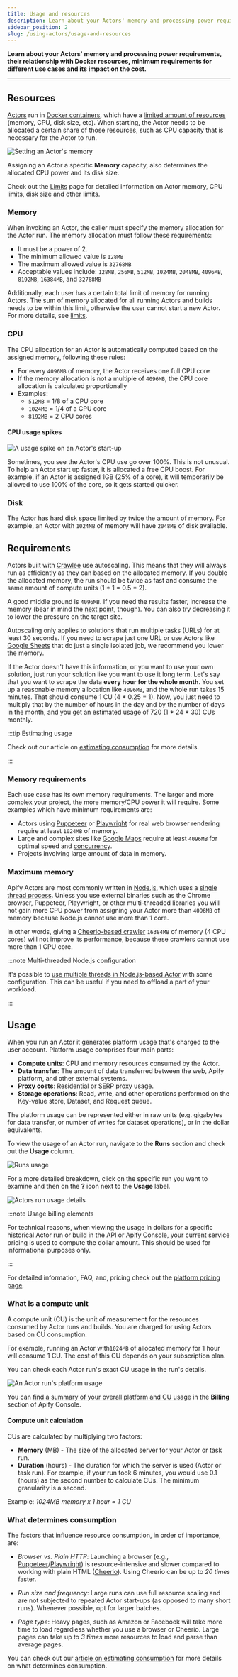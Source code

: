 ```yaml
---
title: Usage and resources
description: Learn about your Actors' memory and processing power requirements, their relationship with Docker resources, minimum requirements for different use cases and its impact on the cost.
sidebar_position: 2
slug: /using-actors/usage-and-resources
---
```


**Learn about your Actors' memory and processing power requirements, their relationship with Docker resources, minimum requirements for different use cases and its impact on the cost.**

---

## Resources

[Actors](../index.mdx) run in [Docker containers](https://www.docker.com/resources/what-container/), which have a [limited amount of resources](https://phoenixnap.com/kb/docker-memory-and-cpu-limit) (memory, CPU, disk size, etc). When starting, the Actor needs to be allocated a certain share of those resources, such as CPU capacity that is necessary for the Actor to run.

![Setting an Actor's memory](./images/usage_and_resources/memory-settings.png)

Assigning an Actor a specific **Memory** capacity, also determines the allocated CPU power and its disk size.

Check out the [Limits](../../limits.md) page for detailed information on Actor memory, CPU limits, disk size and other limits.

### Memory

When invoking an Actor, the caller must specify the memory allocation for the Actor run. The memory allocation must follow these requirements:

- It must be a power of 2.
- The minimum allowed value is `128MB`
- The maximum allowed value is `32768MB`
- Acceptable values include: `128MB`, `256MB`, `512MB`, `1024MB`, `2048MB`, `4096MB`, `8192MB`, `16384MB`, and `32768MB`

Additionally, each user has a certain total limit of memory for running Actors. The sum of memory allocated for all running Actors and builds needs to be within this limit, otherwise the user cannot start a new Actor. For more details, see [limits](../../limits.md).

### CPU

The CPU allocation for an Actor is automatically computed based on the assigned memory, following these rules:

- For every `4096MB` of memory, the Actor receives one full CPU core
- If the memory allocation is not a multiple of `4096MB`, the CPU core allocation is calculated proportionally
- Examples:
  - `512MB` = 1/8 of a CPU core
  - `1024MB` = 1/4 of a CPU core
  - `8192MB` = 2 CPU cores

#### CPU usage spikes

![A usage spike on an Actor's start-up](./images/usage_and_resources/memory-cpu-usage-spike.png)

[//]: # (Is it still relevant though? Does it still get CPU boost?)
Sometimes, you see the Actor's CPU use go over 100%. This is not unusual. To help an Actor start up faster, it is allocated a free CPU boost. For example, if an Actor is assigned 1GB (25% of a core), it will temporarily be allowed to use 100% of the core, so it gets started quicker.

### Disk

The Actor has hard disk space limited by twice the amount of memory. For example, an Actor with `1024MB` of memory will have `2048MB` of disk available.

## Requirements

Actors built with [Crawlee](https://crawlee.dev/) use autoscaling. This means that they will always run as efficiently as they can based on the allocated memory. If you double the allocated memory, the run should be twice as fast and consume the same amount of compute units (1 * 1 = 0.5 * 2).

A good middle ground is `4096MB`. If you need the results faster, increase the memory (bear in mind the [next point](#maximum-memory), though). You can also try decreasing it to lower the pressure on the target site.

Autoscaling only applies to solutions that run multiple tasks (URLs) for at least 30 seconds. If you need to scrape just one URL or use Actors like [Google Sheets](https://apify.com/lukaskrivka/google-sheets) that do just a single isolated job, we recommend you lower the memory.

[//]: # (TODO: It's pretty outdated, we now have platform credits in pricing)

[//]: # (If you read that you can scrape 1000 pages of data for 1 CU and you want to scrape approximately 2 million of them monthly, that means you need 2000 CUs monthly and should [subscribe to the Business plan]&#40;https://console.apify.com/billing-new#/subscription&#41;.)


If the Actor doesn't have this information, or you want to use your own solution, just run your solution like you want to use it long term. Let's say that you want to scrape the data **every hour for the whole month**. You set up a reasonable memory allocation like `4096MB`, and the whole run takes 15 minutes. That should consume 1 CU (4 \* 0.25 = 1). Now, you just need to multiply that by the number of hours in the day and by the number of days in the month, and you get an estimated usage of 720 (1 \* 24 \* 30) CUs monthly.

:::tip Estimating usage

Check out our article on [estimating consumption](https://help.apify.com/en/articles/3470975-how-to-estimate-compute-unit-usage-for-your-project) for more details.

:::

### Memory requirements

Each use case has its own memory requirements. The larger and more complex your project, the more memory/CPU power it will require. Some examples which have minimum requirements are:

- Actors using [Puppeteer](https://pptr.dev/) or [Playwright](https://playwright.dev/) for real web browser rendering require at least `1024MB` of memory.
- Large and complex sites like [Google Maps](https://apify.com/compass/crawler-google-places) require at least `4096MB` for optimal speed and [concurrency](https://crawlee.dev/api/core/class/AutoscaledPool#minConcurrency).
- Projects involving large amount of data in memory.

### Maximum memory

Apify Actors are most commonly written in [Node.js](https://nodejs.org/en/), which uses a [single thread process](https://dev.to/arealesramirez/is-node-js-single-threaded-or-multi-threaded-and-why-ab1). Unless you use external binaries such as the Chrome browser, Puppeteer, Playwright, or other multi-threaded libraries you will not gain more CPU power from assigning your Actor more than `4096MB` of memory because Node.js cannot use more than 1 core.

In other words, giving a [Cheerio-based crawler](https://apify.com/apify/cheerio-scraper) `16384MB` of memory (4 CPU cores) will not improve its performance, because these crawlers cannot use more than 1 CPU core.

:::note Multi-threaded Node.js configuration

It's possible to [use multiple threads in Node.js-based Actor](https://dev.to/reevranj/multiple-threads-in-nodejs-how-and-what-s-new-b23) with some configuration. This can be useful if you need to offload a part of your workload.

:::

## Usage

When you run an Actor it generates platform usage that's charged to the user account. Platform usage comprises four main parts:

- **Compute units**: CPU and memory resources consumed by the Actor.
- **Data transfer**: The amount of data transferred between the web, Apify platform, and other external systems.
- **Proxy costs**: Residential or SERP proxy usage.
- **Storage operations**: Read, write, and other operations performed on the Key-value store, Dataset, and Request queue.

The platform usage can be represented either in raw units (e.g. gigabytes for data transfer, or number of writes for dataset operations), or in the dollar equivalents.

To view the usage of an Actor run, navigate to the **Runs** section and check out the **Usage** column.

![Runs usage](./images/usage_and_resources/usage-and-resources-runs-usage.png)

 For a more detailed breakdown, click on the specific run you want to examine and then on the **?** icon next to the **Usage** label.

![Actors run usage details](./images/usage_and_resources/usage-and-resources-runs-usage-details.png)

:::note Usage billing elements

For technical reasons, when viewing the usage in dollars for a specific historical Actor run or build in the API or Apify Console, your current service pricing is used to compute the dollar amount.
This should be used for informational purposes only.

:::

For detailed information, FAQ, and, pricing check out the [platform pricing page](https://apify.com/pricing).

### What is a compute unit

A compute unit (CU) is the unit of measurement for the resources consumed by Actor runs and builds. You are charged for using Actors based on CU consumption.

For example, running an Actor with`1024MB` of allocated memory for 1 hour will consume 1 CU. The cost of this CU depends on your subscription plan.

You can check each Actor run's exact CU usage in the run's details.

![An Actor run's platform usage](./images/usage_and_resources/actor-usage.png)

You can [find a summary of your overall platform and CU usage](https://console.apify.com/billing) in the **Billing** section of Apify Console.

#### Compute unit calculation

CUs are calculated by multiplying two factors:

- **Memory** (MB) - The size of the allocated server for your Actor or task run.
- **Duration** (hours) - The duration for which the server is used (Actor or task run). For example, if your run took 6 minutes, you would use 0.1 (hours) as the second number to calculate CUs. The minimum granularity is a second.

Example: _1024MB memory x 1 hour = 1 CU_

### What determines consumption

The factors that influence resource consumption, in order of importance, are:

- _Browser vs. Plain HTTP_: Launching a browser (e.g., [Puppeteer](https://pptr.dev/)/[Playwright](https://playwright.dev/)) is resource-intensive and slower compared to working with plain HTML ([Cheerio](https://cheerio.js.org/)). Using Cheerio can be up to _20 times_ faster.

- _Run size and frequency_: Large runs can use full resource scaling and are not subjected to repeated Actor start-ups (as opposed to many short runs). Whenever possible, opt for larger batches.

- _Page type_: Heavy pages, such as Amazon or Facebook will take more time to load regardless whether you use a browser or Cheerio. Large pages can take up to _3 times_ more resources to load and parse than average pages.

You can check out our [article on estimating consumption](https://help.apify.com/en/articles/3470975-how-to-estimate-compute-unit-usage-for-your-project) for more details on what determines consumption.
